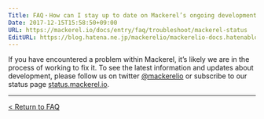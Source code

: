 ```yaml
---
Title: FAQ・How can I stay up to date on Mackerel’s ongoing development?
Date: 2017-12-15T15:58:50+09:00
URL: https://mackerel.io/docs/entry/faq/troubleshoot/mackerel-status
EditURL: https://blog.hatena.ne.jp/mackerelio/mackerelio-docs.hatenablog.mackerel.io/atom/entry/8599973812326839618
---
```


If you have encountered a problem within Mackerel, it’s likely we are in the process of working to fix it. To see the latest information and updates about development, please follow us on twitter [@mackerelio](https://twitter.com/mackerelio/) or subscribe to our status page [status.mackerel.io](http://status.mackerel.io/).

---

[< Return to FAQ](https://mackerel.io/docs/entry/faq)
